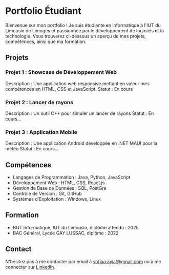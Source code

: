 # Portfolio Étudiant

Bienvenue sur mon portfolio ! Je suis étudiante en informatique à l'IUT du Limousin de Limoges et passionnée par le développement de logiciels et la technologie. Vous trouverez ci-dessous un aperçu de mes projets, compétences, ainsi que ma formation.

## Projets

### Projet 1 : Showcase de Développement Web
Description : Une application web responsive mettant en valeur mes compétences en HTML, CSS et JavaScript.
Statut : En cours

### Projet 2 : Lancer de rayons
Description : Un outil C++ pour simuler un lancer de rayons 
Statut : En cours...

### Projet 3 : Application Mobile
Description : Une application Android développée en .NET MAUI pour la météo
Statut : En cours...

## Compétences

- Langages de Programmation : Java, Python, JavaScript
- Développement Web : HTML, CSS, React.js
- Gestion de Base de Données : SQL, PostGre
- Contrôle de Version : Git, GitHub
- Systèmes d'Exploitation : Windows, Linux

## Formation

- BUT Informatique, IUT du Limousin, diplôme attendu : 2025
- BAC Général, Lycée GAY LUSSAC, diplôme : 2022

## Contact

N'hésitez pas à me contacter par email à [sofiaa.aylal@gmail.com](sofiaa.aylal@gmail.com) ou à me connecter sur [LinkedIn](https://www.linkedin.com/in/sofia-aylal-860381256/).
